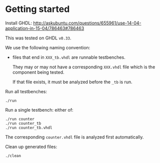 # Getting started

Install GHDL: http://askubuntu.com/questions/655961/use-14-04-application-in-15-04/786463#786463

This was tested on GHDL `v0.33`.

We use the following naming convention:

-   files that end in `XXX_tb.vhdl` are runnable testbenches.

    They may or may not have a corresponding `XXX.vhdl` file which is the component being tested.

    If that file exists, it must be analyzed before the `_tb` is run.

Run all testbenches:

    ./run

Run a single testbench: either of:

    ./run counter
    ./run counter_tb
    ./run counter_tb.vhdl

The corresponding `counter.vhdl` file is analyzed first automatically.

Clean up generated files:

    ./clean
